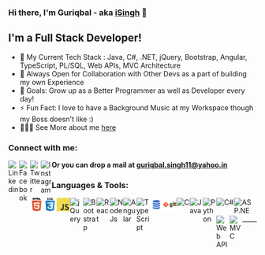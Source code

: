 ### Hi there, I'm Guriqbal - aka [iSingh][linkedin] 👋

## I'm a Full Stack Developer!

- 🔭 My Current Tech Stack : Java, C#, .NET, jQuery, Bootstrap, Angular, TypeScript, PL/SQL, Web APIs, MVC Architecture
- 👯 Always Open for Collaboration with Other Devs as a part of building my own Experience
- 🥅 Goals: Grow up as a Better Programmer as well as Developer every day!
- ⚡ Fun Fact: I love to have a Background Music at my Workspace though my Boss doesn't like :)
- 👨🏻‍💻 See More about me <a href="https://isingh-11.github.io/" target="_blank">here</a>

### Connect with me:

[<img align="left" alt="Linkedin" width="22px" src="https://cdn.jsdelivr.net/npm/simple-icons@v3/icons/linkedin.svg" />][linkedin] 
[<img align="left" alt="Facebook" width="22px" src="https://cdn.jsdelivr.net/npm/simple-icons@3.7.0/icons/facebook.svg" />][facebook]
[<img align="left" alt="Twitter" width="22px" src="https://cdn.jsdelivr.net/npm/simple-icons@v3/icons/twitter.svg" />][twitter]
[<img align="left" alt="Instagram" width="22px" src="https://cdn.jsdelivr.net/npm/simple-icons@v3/icons/instagram.svg" />][instagram] 
<b>Or you can drop a mail at <a href="mailto:guriqbal.singh11@yahoo.in">guriqbal.singh11@yahoo.in</a></b>

### Languages & Tools:

<img align="left" alt="HTML5" width="27px" src="https://raw.githubusercontent.com/github/explore/80688e429a7d4ef2fca1e82350fe8e3517d3494d/topics/html/html.png" />
<img align="left" alt="CSS3" width="27px" src="https://raw.githubusercontent.com/github/explore/80688e429a7d4ef2fca1e82350fe8e3517d3494d/topics/css/css.png" />
<img align="left" alt="JavaScript" width="27px" src="https://raw.githubusercontent.com/github/explore/80688e429a7d4ef2fca1e82350fe8e3517d3494d/topics/javascript/javascript.png" />
<img align="left" alt="jQuery" width="27px" src="https://cdn.iconscout.com/icon/free/png-512/jquery-10-1175155.png" />
<img align="left" alt="Bootstrap" width="27px" src="https://obscureproblemsandgotchas.com/wp-content/uploads/2018/06/bootstrap-stack-e1530246058846.png" />
<img align="left" alt="React" width="27px" src="https://upload.wikimedia.org/wikipedia/commons/thumb/a/a7/React-icon.svg/1200px-React-icon.svg.png" />
<img align="left" alt="NodeJs" width="27px" src="https://upload.wikimedia.org/wikipedia/commons/thumb/d/d9/Node.js_logo.svg/1200px-Node.js_logo.svg.png" />
<img align="left" alt="Angular" width="27px" src="https://upload.wikimedia.org/wikipedia/commons/thumb/c/cf/Angular_full_color_logo.svg/1200px-Angular_full_color_logo.svg.png" />
<img align="left" alt="TypeScript" width="27px" src="https://upload.wikimedia.org/wikipedia/commons/thumb/4/4c/Typescript_logo_2020.svg/1200px-Typescript_logo_2020.svg.png" />
<img align="left" alt="PL/SQL" width="27px" src="https://raw.githubusercontent.com/github/explore/80688e429a7d4ef2fca1e82350fe8e3517d3494d/topics/sql/sql.png" />
<img align="left" alt="Git" width="27px" src="https://raw.githubusercontent.com/github/explore/80688e429a7d4ef2fca1e82350fe8e3517d3494d/topics/git/git.png" />
<img align="left" alt="C" width="27px" src="https://cdn.jsdelivr.net/npm/programming-languages-logos@0.0.3/src/c/c_512x512.png" />
<img align="left" alt="Java" width="27px" src="https://cdn.jsdelivr.net/npm/programming-languages-logos@0.0.3/src/java/java_512x512.png" />
<img align="left" alt="Python" width="27px" src="https://raw.githubusercontent.com/rhoit/mode-icons/dump/icons/python.png" />
<img align="left" alt="C#" height="36px" width="36px" src="https://www.avenga.com/wp-content/uploads/2020/11/C-Sharp.png" />
<img align="left" alt="ASP.NET" height="36px" width="36px" src="https://coniferllp.com/Products/asp.net-logo.png" />
<img align="left" alt="Web API" width="27px" src="https://static.javatpoint.com/tutorial/webapi/images/web-api-tutorial.png" />
<img align="left" alt="MVC" width="26px" src="https://encrypted-tbn0.gstatic.com/images?q=tbn:ANd9GcTIw3PTarqWeUI-J6S6wCKPIeaz6mMFtf2jQdWT8EGK8RFK2ot5LreugYAjPMCMkVCmE9U&usqp=CAU" />
<br />
<br />

---
[linkedin]: https://www.linkedin.com/in/isingh-11/
[facebook]: https://www.facebook.com/iSingh16
[twitter]: https://twitter.com/iGuriqbalSingh
[instagram]: https://www.instagram.com/_isingh_/
[mail]: guriqbal.singh11@yahoo.in
